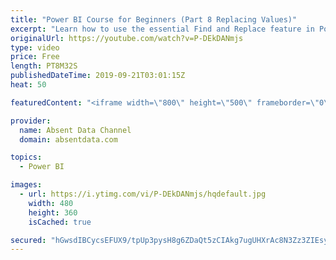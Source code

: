 ```yaml
---
title: "Power BI Course for Beginners (Part 8 Replacing Values)"
excerpt: "Learn how to use the essential Find and Replace feature in Power BI."
originalUrl: https://youtube.com/watch?v=P-DEkDANmjs
type: video
price: Free
length: PT8M32S
publishedDateTime: 2019-09-21T03:01:15Z
heat: 50

featuredContent: "<iframe width=\"800\" height=\"500\" frameborder=\"0\" src=\"https://www.youtube.com/embed/P-DEkDANmjs\" allow=\"accelerometer; autoplay; encrypted-media; gyroscope; picture-in-picture\" allowfullscreen></iframe>"

provider:
  name: Absent Data Channel
  domain: absentdata.com

topics:
  - Power BI

images:
  - url: https://i.ytimg.com/vi/P-DEkDANmjs/hqdefault.jpg
    width: 480
    height: 360
    isCached: true

secured: "hGwsdIBCycsEFUX9/tpUp3pysH8g6ZDaQt5zCIAkg7ugUHXrAc8N3Zz3ZIEsyR4Q/A1kFHyUGHuxhBKIggo358muj1aeLDehG2Oeinio0DCJLU3L5YuDS3XjFa1Vn+eDlA2DKrzpbLOk8RgujaslDqpTD5MxWoiyv50DpNnJiLhf/Z6j02kI5wOKs2LWsPe37G4ZjEoqGi1URmq1+xO1iNnHmXCTSp/6EG/Nt3s5ZLl61afjWdLgk7VjdeNtl6TcLAYdGq+JT8HyOb9e2vEze2kcrVOafNP0Mbvwx9CFnZYf2QM+mES42bwkd8H8hJykaxL9TW7j/8WrHR39CVUUWVZBrAWBxo0hVrb+UYUHfmaF6LE2HVSjs3CLzsCpwOpQ9YcNXagAKNzYuc+wJzpcu2HF/cb4lHGhDDHtHQnKEtc=;g0NjBD3lY27DQ+9Ju9oIgA=="
---
```


